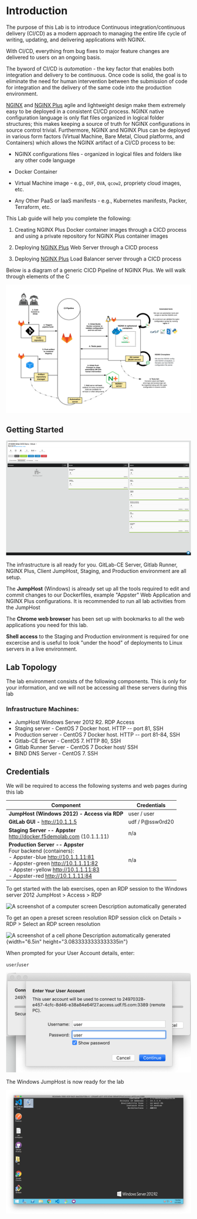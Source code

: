 Introduction
============

The purpose of this Lab is to introduce Continuous
integration/continuous delivery (CI/CD) as a modern approach to managing
the entire life cycle of writing, updating, and delivering applications
with NGINX.

With CI/CD, everything from bug fixes to major feature changes are
delivered to users on an ongoing basis.

The byword of CI/CD is *automation* - the key factor that enables both
integration and delivery to be continuous. Once code is solid, the goal
is to eliminate the need for human intervention between the submission
of code for integration and the delivery of the same code into the
production environment.

[NGINX](https://nginx.org/en) and [NGINX Plus](https://www.nginx.com/products/nginx) agile and lightweight design make them extremely easy to be deployed in a consistent CI/CD process.
NGINX native configuration language is only flat files organized in
logical folder structures; this makes keeping a source of truth for
NGINX configurations in source control trivial. Furthermore, NGINX and
NGINX Plus can be deployed in various form factors (Virtual Machine,
Bare Metal, Cloud platforms, and Containers) which allows the NGINX
artifact of a CI/CD process to be:

-   NGINX configurations files - organized in logical files and folders
    like any other code language

-   Docker Container

-   Virtual Machine image - e.g., `OVF`, `OVA`, `qcow2`, propriety cloud
    images, etc.

-   Any Other PaaS or IaaS manifests - e.g., Kubernetes manifests,
    Packer, Terraform, etc.

This Lab guide will help you complete the following:

1.  Creating NGINX Plus Docker container images through a CICD process
    and using a private repository for NGINX Plus container images

2.  Deploying [NGINX Plus](https://www.nginx.com/products/nginx/) Web
    Server through a CICD process

3.  Deploying [NGINX Plus](https://www.nginx.com/products/nginx/) Load
    Balancer server through a CICD process

Below is a diagram of a generic CICD Pipeline of NGINX Plus. We will
walk through elements of the C

![generic CICD Pipeline of NGINX Plus](./media/image1.png)

Getting Started
---------------

![A screenshot of UDF](./media/image2.png)

The infrastructure is all ready for you. GitLab-CE Server, Gitlab
Runner, NGINX Plus, Client JumpHost, Staging, and Production environment
are all setup.

The **JumpHost** (Windows) is already set up all the tools required to edit
and commit changes to our Dockerfiles, example "Appster" Web Application
and NGINX Plus configurations. It is recommended to run all lab
activities from the JumpHost

The **Chrome web browser** has been set up with bookmarks to all the web
applications you need for this lab.

**Shell access** to the Staging and Production environment is required for one excercise
and is useful to look "under the hood" of deployments to Linux servers in a live environment.

Lab Topology
------------

The lab environment consists of the following components. This is only
for your information, and we will not be accessing all these servers
during this lab

### Infrastructure Machines:

-   JumpHost Windows Server 2012 R2. RDP Access
-   Staging server - CentOS 7 Docker host. HTTP -- port 81, SSH
-   Production server - CentOS 7 Docker host. HTTP -- port 81-84, SSH
-   Gitlab-CE Server - CentOS 7. HTTP 80, SSH
-   Gitlab Runner Server - CentOS 7 Docker host/ SSH
-   BIND DNS Server - CentOS 7. SSH

Credentials
-----------

We will be required to access the following systems and web pages during
this lab

| **Component**                                | **Credentials**   |
|----------------------------------------------|-------------------|
| **JumpHost (Windows 2012) - Access via RDP** | user / user       |
| **GitLab GUI -** <http://10.1.1.5>           | udf / P\@ssw0rd20 |
| **Staging Server -- Appster**<br><http://docker.f5demolab.com> (10.1.1.11)               | n/a               |
| **Production Server -- Appster**<br>Four backend (containers):<br>-   Appster-blue <http://10.1.1.11:81><br>-   Appster-green <http://10.1.1.11:82><br>-   Appster-yellow <http://10.1.1.11:83><br>-   Appster-red <http://10.1.1.11:84>             | n/a               |

To get started with the lab exercises, open an RDP session to the
Windows server 2012 JumpHost \> Access \> RDP

![A screenshot of a computer screen Description automatically
generated](./media/image3.png)

To get an open a preset screen resolution RDP session click on Details
\> RDP \> Select an RDP screen resolution

![A screenshot of a cell phone Description automatically
generated](./media/image4.png){width="6.5in"
height="3.0833333333333335in"}

When prompted for your User Account details, enter:

`user`/`user`

![Login to Gitlab](./media/image5.png)

The Windows JumpHost is now ready for the lab

![Windows jumphost](./media/image6.png)